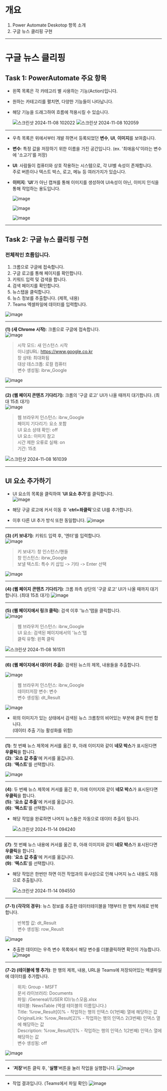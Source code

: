 # 개요
1. Power Automate Deskotop 항목 소개
2. 구글 뉴스 클리핑 구현

---
# 구글 뉴스 클리핑

## Task 1: PowerAutomate 주요 항목

- 왼쪽 목록은 각 카테고리 별 사용하는 기능(Action)입니다.
- 원하는 카테고리를 펼치면, 다양한 기능들이 나타납니다.
- 해당 기능을 드래그하여 흐름에 적용시킬 수 있습니다.<br>

    ![스크린샷 2024-11-08 102022](https://github.com/user-attachments/assets/85f81b55-6fe8-40b1-8c25-ef2451ae3183)
    ![스크린샷 2024-11-08 102059](https://github.com/user-attachments/assets/d9e909ad-93fa-4878-afc3-10ae1ebc290f)
---
- 우측 목록은 위에서부터 개발 하면서 등록되었던 **변수**, **UI**, **이미지**를 보여줍니다.
- **변수**: 특정 값을 저장하기 위한 이름을 가진 공간입니다. (ex. '최애음식'이라는 변수에 '소고기'를 저장)
- **UI**: 사람들이 컴퓨터와 상호 작용하는 시스템으로, 각 UI별 속성이 존재합니다. <br>
          주로 버튼이나 텍스트 박스, 로고, 메뉴 등 여러가지가 있습니다. 
- **이미지**: '**UI**'가 아닌 캡쳐를 통해 이미지를 생성하여 UI속성이 아닌, 이미지 인식을 통해 작업하는 용도입니다.<br>


    ![image](https://github.com/user-attachments/assets/c27b4ed7-d967-40d6-bd7d-e1ccdf982f41)


    ![image](https://github.com/user-attachments/assets/677e61ce-dd8b-4c9a-9a10-354fa6d75748)


    ![image](https://github.com/user-attachments/assets/0bb9b5e2-7bc1-43c0-94ed-07375fb20b96)

---
## Task 2: 구글 뉴스 클리핑 구현
### 전체적인 흐름입니다.
1. 크롬으로 구글에 접속합니다.
2. 구글 로고를 통해 페이지를 확인합니다.
3. 키워드 입력 및 검색을 합니다.
4. 검색 페이지를 확인합니다.
5. 뉴스탭을 클릭합니다.
6. 뉴스 정보를 추출합니다. (제목, 내용)
7. Teams 엑셀파일에 데이터를 입력합니다.

![image](https://github.com/user-attachments/assets/878bfad8-4362-4b49-9168-29c5c8906adf)

---
**(1) (새 Chrome 시작)**: 크롬으로 구글에 접속합니다.<br>
![image](https://github.com/user-attachments/assets/5d11bef4-d50c-40b2-9bf3-9faba6034734)

>시작 모드: 새 인스턴스 시작<br>
>이니셜URL: https://www.google.co.kr<br>
>창 상태: 최대화됨<br>
>대상 데스크톱: 로컬 컴퓨터<br>
>변수 생성됨: ibrw_Google<br>

![image](https://github.com/user-attachments/assets/7aac1f25-606d-427d-901d-d4234bcc72c0)

---

**(2) (웹 페이지 콘텐츠 기다리기)**: 크롬의 '구글 로고' UI가 나올 때까지 대기합니다. (최대 15초 대기)<br>
![image](https://github.com/user-attachments/assets/7ea29925-828a-41ee-8ebb-a14b06c245d2)

>웹 브라우저 인스턴스: ibrw_Google<br>
>페이지 기다리기: 요소 포함<br>
>UI 요소 상태 확인: off<br>
>UI 요소: 이미지 참고<br>
>시간 제한 오류로 실패: on<br>
>기간: 15초<br>

![스크린샷 2024-11-08 161039](https://github.com/user-attachments/assets/6d9c3554-cd3a-4080-9764-a78fd05cc231)

---
## UI 요소 추가하기
- UI 요소의 목록을 클릭하여 '**UI 요소 추가**'를 클릭합니다.<br>
    ![image](https://github.com/user-attachments/assets/f8f492ec-15b5-45bc-9e6b-7040b74b690b)

- 해당 구글 로고에 커서 이동 후 '**ctrl+좌클릭**'으로 UI를 추가합니다.
- 이후 다른 UI 추가 방식 또한 동일합니다.
    ![image](https://github.com/user-attachments/assets/339d0751-ea89-4a12-837c-398ce6a6db63)
---
**(3) (키 보내기)**: 키워드 입력 후, '엔터'를 입력합니다.<br>
![image](https://github.com/user-attachments/assets/a350513e-354d-4e80-81dd-40ac5be79109)

>키 보내기: 창 인스턴스/핸들<br>
>창 인스턴스: ibrw_Google<br>
>보낼 텍스트: 특수 키 삽입 -> 기타 -> Enter 선택<br>

![image](https://github.com/user-attachments/assets/113864ec-0887-4c5e-9d27-c83be3068e26)

---
**(4) (웹 페이지 콘텐츠 기다리기)**: 크롬 좌측 상단의 '구글 로고' UI가 나올 때까지 대기합니다. (최대 15초 대기)
![image](https://github.com/user-attachments/assets/982de1bb-62f9-4e0a-8e33-94d8ee8e7d4e)

---
**(5) (웹 페이지에서 링크 클릭)**: 검색 이후 '뉴스'탭을 클릭합니다.<br>
![image](https://github.com/user-attachments/assets/eaeab4c7-2ef9-4f17-b49b-07c19bc4b7e5)

>웹 브라우저 인스턴스: ibrw_Google<br>
>UI 요소: 검색된 페이지에서의 '뉴스'탭<br>
>클릭 유형: 왼쪽 클릭<br>

  ![스크린샷 2024-11-08 161511](https://github.com/user-attachments/assets/24ee0758-8537-4427-8ac6-76f36625ec94)
  
---
**(6) (웹 페이지에서 데이터 추출)**: 검색된 뉴스의 제목, 내용들을 추출합니다.<br>

  ![image](https://github.com/user-attachments/assets/18b803f0-d18a-4ffe-8f89-55f6c7a0642d)
    
>웹 브라우저 인스턴스: ibrw_Google<br>
>데이터저장 변수: 변수<br>
>변수 생성됨: dt_Result<br>

  ![image](https://github.com/user-attachments/assets/8cfb6612-15f3-4e1d-8977-f5e051a23edc)

- 위의 이미지가 있는 상태에서 검색된 뉴스 크롬창의 비어있는 부분에 클릭 한번 합니다.<br>
  (데이터 추출 기능 활성화를 위함)<br>

---
  **(1)**: 첫 번째 뉴스 제목에 커서를 옮긴 후, 아래 이미지와 같이 **네모 박스**가 표시된다면 **우클릭**을 합니다.<br>
  **(2)**: '**요소 값 추출**'에 커서를 옮깁니다.<br>
  **(3)**: '**텍스트**'를 선택합니다.<br>
  
  ![image](https://github.com/user-attachments/assets/82de592f-c9b9-4220-866b-3fef9c2907b8)

---
  **(4)**: 두 번째 뉴스 제목에 커서를 옮긴 후, 아래 이미지와 같이 **네모 박스**가 표시된다면 **우클릭**을 합니다.<br>
  **(5)**: '**요소 값 추출**'에 커서를 옮깁니다.<br>
  **(6)**: '**텍스트**'를 선택합니다.<br>

- 해당 작업을 완료하면 나머지 뉴스들은 자동으로 데이터 추출이 됩니다.<br>

  ![스크린샷 2024-11-14 094240](https://github.com/user-attachments/assets/68752091-18e8-4c2f-aae5-0fa7c2a235e2)

---
  **(7)**: 첫 번째 뉴스 내용에 커서를 옮긴 후, 아래 이미지와 같이 **네모 박스**가 표시된다면 **우클릭**을 합니다.<br>
  **(8)**: '**요소 값 추출**'에 커서를 옮깁니다.<br>
  **(9)**: '**텍스트**'를 선택합니다.<br>

- 해당 작업은 한번만 하면 이전 작업과의 유사성으로 인해 나머지 뉴스 내용도 자동으로 추출됩니다.<br>

  ![스크린샷 2024-11-14 094550](https://github.com/user-attachments/assets/d07773d2-281e-4db2-a9e4-2ee82bc6f61f)


---
**(7-1) (각각의 경우)**: 뉴스 정보를 추출한 데이터테이블을 1행부터 한 행씩 차례로 반복합니다.<br>

>반복할 값: dt_Result<br>
>변수 생성됨: row_Reuslt<br>

  ![image](https://github.com/user-attachments/assets/87a8d284-250a-4773-a4ff-055e6d53e4ed)

- 추출한 데이터는 우측 변수 목록에서 해당 변수를 더블클릭하면 확인이 가능합니다.
  ![image](https://github.com/user-attachments/assets/cad150f3-dacc-4d06-9f2e-be50fa98b490)

---
**(7-2) (테이블에 행 추가)**: 한 행의 제목, 내용, URL을 Teams에 저장되어있는 엑셀파일에 데이터를 추가합니다.

>위치: Group - MSFT<br>
>문서 라이브러리: Documents<br>
>파일: /Genereal/(USER ID)/뉴스모음.xlsx<br>
>테이블: NewsTable (엑셀 테이블의 이름입니다.)<br>
>Title: %row_Result[0]% - 작업하는 행의 인덱스 0(1번째) 열에 해당하는 값<br>
>OriginalLink: %row_Result[2]% - 작업하는 행의 인덱스 2(3번째) 인덱스 열에 해당하는 값<br>
>Description: %row_Result[1]% - 작업하는 행의 인덱스 1(2번째) 인덱스 열에 해당하는 값<br>
>변수 생성됨: off<br>

  ![image](https://github.com/user-attachments/assets/65272cb2-5e6a-421d-a2ba-763a1b53cf4b)
  
---
- '**저장**'버튼 클릭 후, '**실행**'버튼을 눌러 작업을 실행합니다.
![image](https://github.com/user-attachments/assets/75847b39-4d00-4869-beb1-f08b9ec6d73b)

  
---
- 작업 결과입니다. (Teams에서 파일 확인)
  ![image](https://github.com/user-attachments/assets/5e001392-3bcc-4238-9d33-45bdd94aad32)


